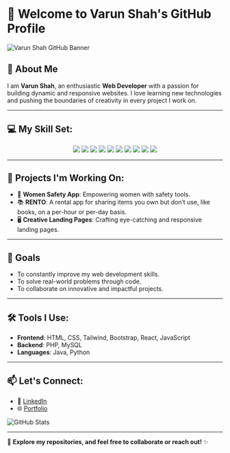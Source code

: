 # 👋 Welcome to Varun Shah's GitHub Profile

![Varun Shah GitHub Banner](https://your-image-link.com/banner.png)

## 🚀 About Me
I am **Varun Shah**, an enthusiastic **Web Developer** with a passion for building dynamic and responsive websites. I love learning new technologies and pushing the boundaries of creativity in every project I work on.

---

## 💻 My Skill Set:
<p align="center">
  <img src="https://img.shields.io/badge/HTML5-E34F26?style=for-the-badge&logo=html5&logoColor=white" />
  <img src="https://img.shields.io/badge/CSS3-1572B6?style=for-the-badge&logo=css3&logoColor=white" />
  <img src="https://img.shields.io/badge/Tailwind_CSS-38B2AC?style=for-the-badge&logo=tailwind-css&logoColor=white" />
  <img src="https://img.shields.io/badge/Bootstrap-563D7C?style=for-the-badge&logo=bootstrap&logoColor=white" />
  <img src="https://img.shields.io/badge/JavaScript-F7DF1E?style=for-the-badge&logo=javascript&logoColor=black" />
  <img src="https://img.shields.io/badge/React-61DAFB?style=for-the-badge&logo=react&logoColor=black" />
  <img src="https://img.shields.io/badge/PHP-777BB4?style=for-the-badge&logo=php&logoColor=white" />
  <img src="https://img.shields.io/badge/MySQL-4479A1?style=for-the-badge&logo=mysql&logoColor=white" />
  <img src="https://img.shields.io/badge/Java-007396?style=for-the-badge&logo=java&logoColor=white" />
  <img src="https://img.shields.io/badge/Python-3776AB?style=for-the-badge&logo=python&logoColor=white" />
</p>

---

## 🌟 Projects I'm Working On:
- 📲 **Women Safety App**: Empowering women with safety tools.
- 📚 **RENTO**: A rental app for sharing items you own but don’t use, like books, on a per-hour or per-day basis.
- 🖥️ **Creative Landing Pages**: Crafting eye-catching and responsive landing pages.

---

## 🎯 Goals
- To constantly improve my web development skills.
- To solve real-world problems through code.
- To collaborate on innovative and impactful projects.

---

## 🛠️ Tools I Use:
- **Frontend**: HTML, CSS, Tailwind, Bootstrap, React, JavaScript
- **Backend**: PHP, MySQL
- **Languages**: Java, Python

---

## 📫 Let's Connect:
- 💼 [LinkedIn](https://www.linkedin.com/in/varun-shah-6673822b5/)
- 🌐 [Portfolio](https://varun27-portfolio.netlify.app/)

![GitHub Stats](https://github-readme-stats.vercel.app/api?username=VarunS27&show_icons=true&theme=radical)

---

🔗 **Explore my repositories, and feel free to collaborate or reach out!** ✨
